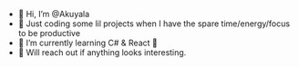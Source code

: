 - 👋 Hi, I’m @Akuyala
- 👀 Just coding some lil projects when I have the spare time/energy/focus to be productive
- 🌱 I’m currently learning C# & React 👀
- 💞️ Will reach out if anything looks interesting.

<!---
Akuyala/Akuyala is a ✨ special ✨ repository because its `README.md` (this file) appears on your GitHub profile.
You can click the Preview link to take a look at your changes.
--->
